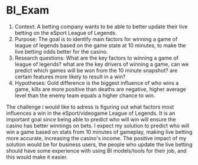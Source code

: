 # BI_Exam
1. Context: A betting company wants to be able to better update their live betting on the eSport League of Legends.
2. Purpose: The goal is to identify main factors for winning a game of league of legends based on the game state at 10 minutes, to make the live betting odds better for the casino.
3. Research questions: What are the key factors to winning a game of league of legends? what are the key drivers of winning a game, can we predict which games will be won from the 10 minute snapshot? are certain features more likely to result in a win?
4. Hypotheses: Gold difference is the biggest influence of who wins a game, kills are more positive than deaths are negative, higher average level than the enemy team equals a higher chance to win.

The challenge i would like to adress is figuring out what factors most influences a win in the eSport/videogame League of Legends.
It is an important goal since being able to predict who will win will ensure the casino has better winnings on bets.
I expect my solution to predict who will win a game based on stats from 10 minutes of gameplay, making live betting more accurate, increasing the casino's income.
The positive impact of my solution would be for business users, the people who update the live betting should have some experience with using BI models/tools for their job, and this would make it easier.
